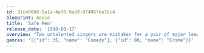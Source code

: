 ```yaml
---
id: 31ce00b0-5a1a-4e78-9ad9-074867ba1bc4
blueprint: movie
title: 'Safe Men'
release_date: '1998-08-17'
overview: "Two untalented singers are mistaken for a pair of major league safe crackers in Providence, Rhode Island. The two are pressed into service by the local hoodlums and quickly find themselves in conflict with their professional colleagues. Romantic interest is added by the daughter of the underworld leader who won't date the men she knows are gangsters."
genres: '[{"id": 35, "name": "Comedy"}, {"id": 80, "name": "Crime"}]'
---
```

